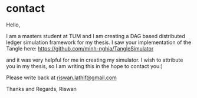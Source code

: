 # contact

Hello,

I am a masters student at TUM and I am creating a DAG based distributed ledger simulation framework for my thesis. I saw your implementation of the Tangle here:
https://github.com/minh-nghia/TangleSimulator

and it was very helpful for me in creating my simulator. I wish to attribute you in my thesis, so I am writing this in the hope to contact you:)

Please write back at riswan.lathif@gmail.com

Thanks and Regards,
Riswan
